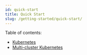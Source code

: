 ```yaml
---
id: quick-start
title: Quick Start
slug: /getting-started/quick-start/
---
```


Table of contents:

- [Kubernetes](./quick-start/kubernetes.md)
- [Multi-cluster Kubernetes](./quick-start/multi-cluster-kubernetes.md)
